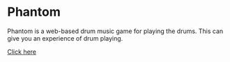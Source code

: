 # Phantom
Phantom is a web-based drum music game for playing the drums. This can give you an experience of drum playing.

<a href="https://gargparas.github.io/Phantom/">Click here</a>
